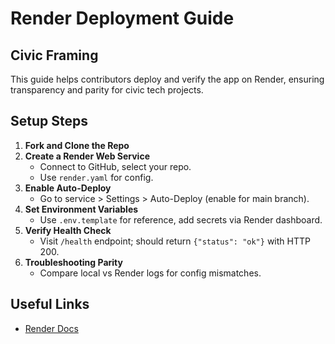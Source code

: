 # Render Deployment Guide

## Civic Framing
This guide helps contributors deploy and verify the app on Render, ensuring transparency and parity for civic tech projects.

## Setup Steps
1. **Fork and Clone the Repo**
2. **Create a Render Web Service**
   - Connect to GitHub, select your repo.
   - Use `render.yaml` for config.
3. **Enable Auto-Deploy**
   - Go to service > Settings > Auto-Deploy (enable for main branch).
4. **Set Environment Variables**
   - Use `.env.template` for reference, add secrets via Render dashboard.
5. **Verify Health Check**
   - Visit `/health` endpoint; should return `{"status": "ok"}` with HTTP 200.
6. **Troubleshooting Parity**
   - Compare local vs Render logs for config mismatches.

## Useful Links
- [Render Docs](https://render.com/docs)